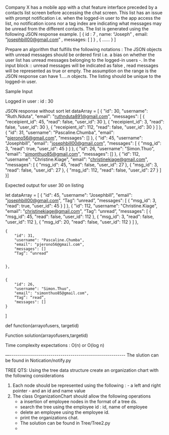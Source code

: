 Company X has a mobile app with a chat feature interface preceded by a contacts list screen before accessing the chat screen.
This list has an issue with prompt notification i.e. when the logged-in user to the app access the list, no notification icons nor a tag index are indicating what messages may be unread from the different contacts. 
The list is generated using the following JSON response example. 
 [    {    id : 7 , name: “Joseph” , email: “josephbill00@gmail.com” , messages: [ ] } ,  { …… }  ]

Prepare an algorithm that fulfills the following notations : 
The JSON objects with unread messages should be ordered first i.e. a bias on whether the user list has unread messages belonging to the logged-in users 
                 -.  In the input block :: unread messages will be indicated as false , read messages will be represented as true or empty.
The assumption on the range is the JSON response can have 1…..n objects. 
The listing should be unique to the logged-in user.  



Sample Input 

Logged in user : id : 30 

JSON response without sort 
let dataArray = [
    {
        "id": 30,
        "username": "Ruth.Nduta",
        "email": "ruthnduta891@gmail.com",
        "messages": [
            {
                "receipient_id": 45,
                "read": false,
                "user_id": 30
            },
            {
                "receipient_id": 3,
                "read": false,
                "user_id": 30
            },
            {
                "receipient_id": 112,
                "read": false,
                "user_id": 30
            }
        ]
    },
    {
        "id": 31,
        "username": "Pascaline.Chumba",
        "email": "pjerono56@gmail.com",
        "messages": []
    },
    {
        "id": 45,
        "username": "Josephbill",
        "email": "josephbill00@gmail.com",
        "messages": [
            {
                "msg_id": 3,
                "read": true,
                "user_id": 45
            }
        ]
    },
    {
        "id": 26,
        "username": "Simon.Thuo",
        "email": "simonthuo85@gmail.com",
        "messages": []
    },
    {
        "id": 112,
        "username": "Christine.Kiage",
        "email": "christinekiage@gmail.com",
        "messages": [
                  {
                "msg_id": 45,
                "read": false,
                "user_id": 27
            },
            {
                "msg_id": 3,
                "read": false,
                "user_id": 27
            },
            {
                "msg_id": 112,
                "read": false,
                "user_id": 27
            }
            ]
    }]


      


Expected output for user 30 on listing 


let dataArray = [
      {
        "id": 45,
        "username": "Josephbill",
        "email": "josephbill00@gmail.com",
        “Tag”: “unread”,
        "messages": [
            {
                "msg_id": 3,
                "read": true,
                "user_id": 45
            }
        ]
    },
    {
        "id": 112,
        "username": "Christine.Kiage",
        "email": "christinekiage@gmail.com",
        “Tag”: “unread”,
        "messages": [
                  {
                "msg_id": 45,
                "read": false,
                "user_id": 112
            },
            {
                "msg_id": 3,
                "read": false,
                "user_id": 112
            },
            {
                "msg_id": 20,
                "read": false,
                "user_id": 112
            }
            ]
    },


    {
        "id": 31,
        "username": "Pascaline.Chumba",
        "email": "pjerono56@gmail.com",
        "messages": []
        “Tag”: “unread”


    },


    {
        "id": 26,
        "username": "Simon.Thuo",
        "email": "simonthuo85@gmail.com",
        “Tag”: “read”,
        "messages": []
    }
   ]


def function(arrayofusers, targetid)

Function solution(arrayofusers,targetid)


Time complexity expectations : O(n) or O(log n)










—---------------------------------------------------------
The slution can be found in Notication/notify.py

TREE QTS:
   Using the tree data structure create an organization chart with the following considerations 
1. Each node should be represented using the following : - a left and right pointer - and an id and name value 
2. The class OrganizationChart should allow the following operations 
   - a insertion of employee nodes in the format of a tree ds. 
   - search the tree using the employee id : id, name of employee 
   - delete an employee using the employee id.
   - print the organizations chat.
   - The solution can be found  in Tree/Tree2.py
   - 
